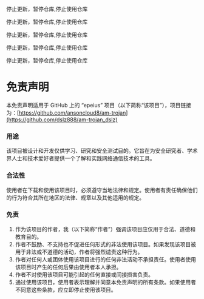 停止更新，暂停仓库,停止使用仓库

停止更新，暂停仓库,停止使用仓库


停止更新，暂停仓库,停止使用仓库


停止更新，暂停仓库,停止使用仓库


停止更新，暂停仓库,停止使用仓库

# 免责声明

本免责声明适用于 GitHub 上的 “epeius” 项目（以下简称“该项目”），项目链接为：[https://github.com/ansoncloud8/am-trojan](https://github.com/dslz888/am-trojan_dslz)

### 用途

该项目被设计和开发仅供学习、研究和安全测试目的。它旨在为安全研究者、学术界人士和技术爱好者提供一个了解和实践网络通信技术的工具。

### 合法性

使用者在下载和使用该项目时，必须遵守当地法律和规定。使用者有责任确保他们的行为符合其所在地区的法律、规章以及其他适用的规定。

### 免责

1. 作为该项目的作者，我（以下简称“作者”）强调该项目应仅用于合法、道德和教育目的。
2. 作者不鼓励、不支持也不促进任何形式的非法使用该项目。如果发现该项目被用于非法或不道德的活动，作者将强烈谴责这种行为。
3. 作者对任何人或团体使用该项目进行的任何非法活动不承担责任。使用者使用该项目时产生的任何后果由使用者本人承担。
4. 作者不对使用该项目可能引起的任何直接或间接损害负责。
5. 通过使用该项目，使用者表示理解并同意本免责声明的所有条款。如果使用者不同意这些条款，应立即停止使用该项目。






